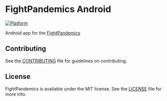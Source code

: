 # FightPandemics Android

[![Platform](https://img.shields.io/badge/platform-android-lightgrey.svg)](#)

Android app for the [FightPandemics](https://fightpandemics.com/)

## Contributing

See the [CONTRIBUTING](https://github.com/FightPandemics/FightPandemics-android/blob/development/CONTRIBUTING.md) file for guidelines on contributing.

## License

FightPandemics is available under the MIT license. See the [LICENSE](https://github.com/FightPandemics/FightPandemics-android/blob/development/LICENSE) file for more info.
